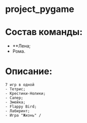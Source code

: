 # project_pygame
# Состав команды:
- **Лена;
- Рома.
# Описание:
    7 игр в одной
    - Тетрис;
    - Крестики-Нолики;
    - Сапер;
    - Змейка;
    - Flappy Bird;
    - Лабиринт;
    - Игра "Жизнь" / 
